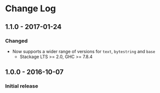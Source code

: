# Change Log

## 1.1.0 - 2017-01-24
### Changed
- Now supports a wider range of versions for `text`, `bytestring` and `base`
    - Stackage LTS >= 2.0, GHC >= 7.8.4

## 1.0.0 - 2016-10-07
### Initial release
